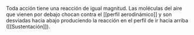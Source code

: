 Toda acción tiene una reacción de igual magnitud. Las moléculas del aire que vienen por debajo chocan contra el [[perfil aerodinámico]] y son desviadas hacia abajo produciendo la reacción en el perfil de ir hacia arriba ([[Sustentación]]).
